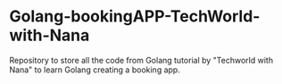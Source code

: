 # Golang-bookingAPP-TechWorld-with-Nana
Repository to store all the code from Golang tutorial by "Techworld with Nana" to learn Golang creating a booking app.
